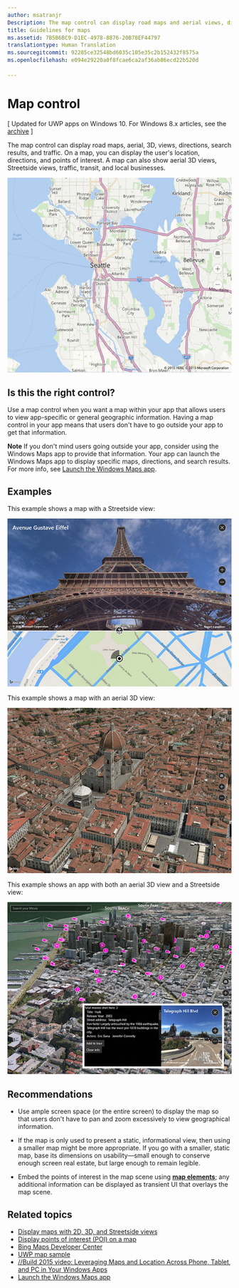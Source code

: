 ```yaml
---
author: msatranjr
Description: The map control can display road maps and aerial views, directions, search results, and traffic.
title: Guidelines for maps
ms.assetid: 7B5B6BC9-D1EC-4978-8876-20B78EF44797
translationtype: Human Translation
ms.sourcegitcommit: 92285ce32548bd6035c105e35c2b152432f8575a
ms.openlocfilehash: e094e29220a0f8fcae6ca2af36ab86ecd22b520d

---
```


# Map control


\[ Updated for UWP apps on Windows 10. For Windows 8.x articles, see the [archive](http://go.microsoft.com/fwlink/p/?linkid=619132) \]


The map control can display road maps, aerial, 3D, views, directions, search results, and traffic. On a map, you can display the user's location, directions, and points of interest. A map can also show aerial 3D views, Streetside views, traffic, transit, and local businesses.

![example of a map, basic view](./images/win10fa/controls-maps-basic.jpg)

## Is this the right control?


Use a map control when you want a map within your app that allows users to view app-specific or general geographic information. Having a map control in your app means that users don't have to go outside your app to get that information.

**Note**  If you don't mind users going outside your app, consider using the Windows Maps app to provide that information. Your app can launch the Windows Maps app to display specific maps, directions, and search results. For more info, see [Launch the Windows Maps app](https://msdn.microsoft.com/library/windows/apps/mt228341).

## Examples


This example shows a map with a Streetside view:

![example of map control's streetside view](./images/win10fa/controls-maps-streetside.jpg)

 

This example shows a map with an aerial 3D view:

![example of map control's 3-d view](./images/win10fa/controls-maps-3dview.jpg)

 

This example shows an app with both an aerial 3D view and a Streetside view:

![example of 3-d map view with streetside view](./images/win10fa/controls-maps-3dstreetview.png)


## Recommendations


-   Use ample screen space (or the entire screen) to display the map so that users don't have to pan and zoom excessively to view geographical information.

-   If the map is only used to present a static, informational view, then using a smaller map might be more appropriate. If you go with a smaller, static map, base its dimensions on usability—small enough to conserve enough screen real estate, but large enough to remain legible.

-   Embed the points of interest in the map scene using [**map elements**](https://msdn.microsoft.com/library/windows/apps/dn637034); any additional information can be displayed as transient UI that overlays the map scene.

## Related topics


* [Display maps with 2D, 3D, and Streetside views](https://msdn.microsoft.com/library/windows/apps/mt219695)
* [Display points of interest (POI) on a map](https://msdn.microsoft.com/library/windows/apps/mt219696)
* [Bing Maps Developer Center](https://www.bingmapsportal.com/)
* [UWP map sample](http://go.microsoft.com/fwlink/p/?LinkId=619977)
* [//Build 2015 video: Leveraging Maps and Location Across Phone, Tablet, and PC in Your Windows Apps](https://channel9.msdn.com/Events/Build/2015/2-757)
* [Launch the Windows Maps app](https://msdn.microsoft.com/library/windows/apps/mt228341)
 

 







<!--HONumber=Aug16_HO3-->


